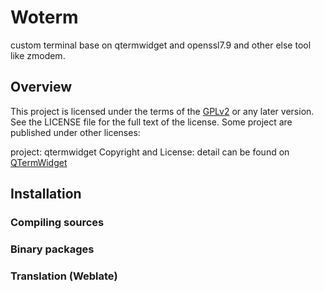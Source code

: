 # Woterm
custom terminal base on qtermwidget and openssl7.9 and other else tool like zmodem.

## Overview

This project is licensed under the terms of the  [GPLv2](https://www.gnu.org/licenses/gpl-2.0.en.html) or any later version. See the LICENSE file for the full text of the license. Some project are published under other licenses: 

project: qtermwidget
Copyright and License: detail can be found on [QTermWidget](https://github.com/lxqt/qtermwidget)




## Installation

### Compiling sources

### Binary packages

### Translation (Weblate)
